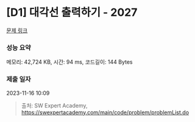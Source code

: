 # [D1] 대각선 출력하기 - 2027 

[문제 링크](https://swexpertacademy.com/main/code/problem/problemDetail.do?contestProbId=AV5QFuZ6As0DFAUq) 

### 성능 요약

메모리: 42,724 KB, 시간: 94 ms, 코드길이: 144 Bytes

### 제출 일자

2023-11-16 10:09



> 출처: SW Expert Academy, https://swexpertacademy.com/main/code/problem/problemList.do